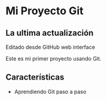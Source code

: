 # Mi Proyecto Git

## La ultima actualización
Editado desde GitHub web interface

Este es mi primer proyecto usando Git.
## Características
- Aprendiendo Git paso a paso
